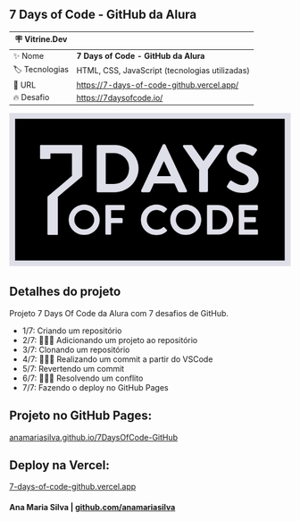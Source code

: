 ## 7 Days of Code - GitHub da Alura

| :placard: Vitrine.Dev |                                                |
| --------------------- | ---------------------------------------------- |
| :sparkles: Nome       | **7 Days of Code - GitHub da Alura**           |
| :label: Tecnologias   | HTML, CSS, JavaScript (tecnologias utilizadas) |
| :rocket: URL          | https://7-days-of-code-github.vercel.app/      |
| :fire: Desafio        | https://7daysofcode.io/                        |

<!-- Inserir imagem com a #vitrinedev ao final do link -->

![](background.svg#vitrinedev)

## Detalhes do projeto

Projeto 7 Days Of Code da Alura com 7 desafios de GitHub.

- 1/7: Criando um repositório
- 2/7: 👩🏽‍💻 Adicionando um projeto ao repositório
- 3/7: Clonando um repositório
- 4/7: 👩🏽‍💻 Realizando um commit a partir do VSCode
- 5/7: Revertendo um commit
- 6/7: 👩🏽‍💻 Resolvendo um conflito
- 7/7: Fazendo o deploy no GitHub Pages

## Projeto no GitHub Pages:

[anamariasilva.github.io/7DaysOfCode-GitHub](https://anamariasilva.github.io/7DaysOfCode-GitHub/)

## Deploy na Vercel:

[7-days-of-code-github.vercel.app](https://7-days-of-code-github.vercel.app/)

#### Ana Maria Silva | [github.com/anamariasilva](https://github.com/anamariasilva)
